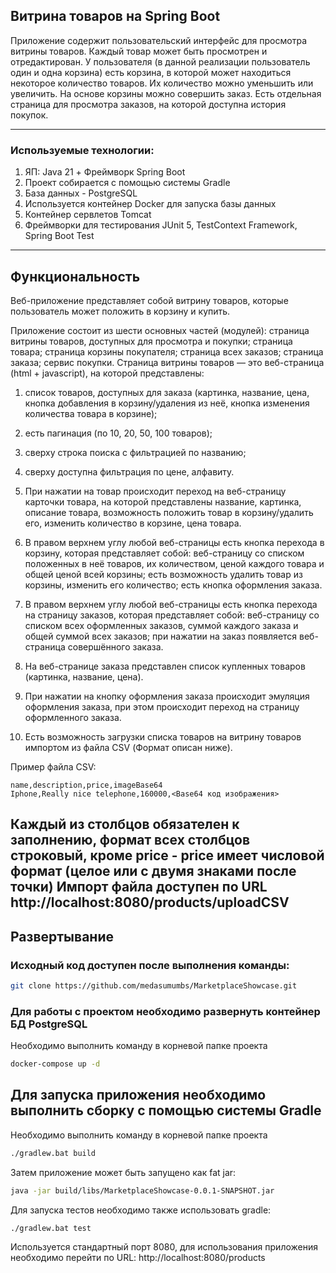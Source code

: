 
## Витрина товаров на Spring Boot

Приложение содержит пользовательский интерфейс для просмотра витрины товаров.
Каждый товар может быть просмотрен и отредактирован.
У пользователя (в данной реализации пользователь один и одна корзина) есть корзина, в которой может находиться некоторое
количество товаров. 
Их количество можно уменьшить или увеличить.
На основе корзины можно совершить заказ.
Есть отдельная страница для просмотра заказов, на которой доступна история покупок.

---

### Используемые технологии:
1. ЯП: Java 21 + Фреймворк Spring Boot
2. Проект собирается с помощью системы Gradle
3. База данных - PostgreSQL
4. Используется контейнер Docker для запуска базы данных
5. Контейнер сервлетов Tomcat
6. Фреймворки для тестирования JUnit 5, TestContext Framework, Spring Boot Test
 

---

## Функциональность

Веб-приложение представляет собой витрину товаров, которые пользователь может положить в корзину и купить.

Приложение состоит из шести основных частей (модулей): страница витрины товаров, доступных для просмотра и покупки; страница товара; страница корзины покупателя; страница всех заказов; страница заказа; сервис покупки.
Страница витрины товаров — это веб-страница (html + javascript), на которой представлены:
1) список товаров, доступных для заказа (картинка, название, цена, кнопка добавления в корзину/удаления из неё, кнопка изменения количества товара в корзине);
2) есть пагинация (по 10, 20, 50, 100 товаров);
3) сверху строка поиска с фильтрацией по названию;
4) сверху доступна фильтрация по цене, алфавиту.

5) При нажатии на товар происходит переход на веб-страницу карточки товара, на которой представлены 
название, картинка, описание товара, возможность положить товар в корзину/удалить его, изменить количество в корзине,
цена товара.
6) В правом верхнем углу любой веб-страницы есть кнопка перехода в корзину, которая представляет собой:
веб-страницу со списком положенных в неё товаров, их количеством, ценой каждого товара и общей ценой всей корзины;
есть возможность удалить товар из корзины, изменить его количество;
есть кнопка оформления заказа.
7) В правом верхнем углу любой веб-страницы есть кнопка перехода на страницу заказов, которая представляет собой:
веб-страницу со списком всех оформленных заказов, суммой каждого заказа и общей суммой всех заказов;
при нажатии на заказ появляется веб-страница совершённого заказа.
8) На веб-странице заказа представлен список купленных товаров (картинка, название, цена).
9) При нажатии на кнопку оформления заказа происходит эмуляция оформления заказа, при этом происходит переход на страницу оформленного заказа.
10) Есть возможность загрузки списка товаров на витрину товаров импортом из файла CSV (Формат описан ниже).

Пример файла CSV:
```csv
name,description,price,imageBase64
Iphone,Really nice telephone,160000,<Base64 код изображения>
```
Каждый из столбцов обязателен к заполнению, формат всех столбцов строковый, кроме price - price имеет числовой формат (целое или с двумя знаками после точки)
Импорт файла доступен по URL
http://localhost:8080/products/uploadCSV
---

## Развертывание

### Исходный код доступен после выполнения команды:

```bash
git clone https://github.com/medasumumbs/MarketplaceShowcase.git
```

### Для работы с проектом необходимо развернуть контейнер БД PostgreSQL
Необходимо выполнить команду в корневой папке проекта
```bash
docker-compose up -d 
```

## Для запуска приложения необходимо выполнить сборку с помощью системы Gradle
Необходимо выполнить команду в корневой папке проекта
   ```bash
   ./gradlew.bat build
   ```
Затем приложение может быть запущено как fat jar:
   ```bash
   java -jar build/libs/MarketplaceShowcase-0.0.1-SNAPSHOT.jar
   ```
Для запуска тестов необходимо также использовать gradle:
   ```bash
   ./gradlew.bat test
   ```
Используется стандартный порт 8080, для использования приложения необходимо перейти по URL:
http://localhost:8080/products
